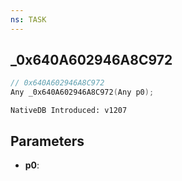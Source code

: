 ```yaml
---
ns: TASK
---
```

## _0x640A602946A8C972

```c
// 0x640A602946A8C972
Any _0x640A602946A8C972(Any p0);
```

```
NativeDB Introduced: v1207
```

## Parameters
* **p0**:
